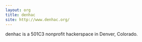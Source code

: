 ```yaml
---
layout: org
title: denhac
site: http://www.denhac.org/
---
```

denhac is a 501C3 nonprofit hackerspace in Denver, Colorado.
